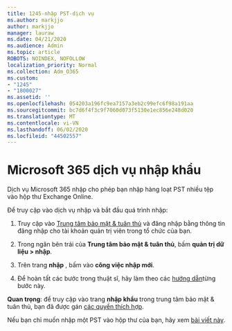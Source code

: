 ```yaml
---
title: 1245-nhập PST-dịch vụ
ms.author: markjjo
author: markjjo
manager: lauraw
ms.date: 04/21/2020
ms.audience: Admin
ms.topic: article
ROBOTS: NOINDEX, NOFOLLOW
localization_priority: Normal
ms.collection: Adm_O365
ms.custom:
- "1245"
- "1800027"
ms.assetid: ''
ms.openlocfilehash: 054203a196fc9ea7157a3eb2c99efc6f98a191aa
ms.sourcegitcommit: bc7d6f4f3c9f7060d073f5130e1ec856e248d020
ms.translationtype: MT
ms.contentlocale: vi-VN
ms.lasthandoff: 06/02/2020
ms.locfileid: "44502557"
---
```

# <a name="microsoft-365-import-service"></a>Microsoft 365 dịch vụ nhập khẩu

Dịch vụ Microsoft 365 nhập cho phép bạn nhập hàng loạt PST nhiều tệp vào hộp thư Exchange Online.

Để truy cập vào dịch vụ nhập và bắt đầu quá trình nhập:

1. Truy cập vào [Trung tâm bảo mật & tuân thủ](https://protection.office.com) và đăng nhập bằng thông tin đăng nhập cho tài khoản quản trị viên trong tổ chức của bạn.

2. Trong ngăn bên trái của **Trung tâm bảo mật & tuân thủ**, bấm **quản trị dữ liệu > nhập**.

3. Trên trang **nhập** , bấm vào **công việc nhập mới**.

4. Để hoàn tất các bước trong thuật sĩ, hãy làm theo các [hướng dẫn](https://docs.microsoft.com/microsoft-365/security/office-365-security/use-dkim-to-validate-outbound-email)từng bước này.

**Quan trọng**: để truy cập vào trang **nhập khẩu** trong trung tâm bảo mật & tuân thủ, bạn đã được gán [các quyền thích hợp](https://docs.microsoft.com/microsoft-365/security/office-365-security/use-dkim-to-validate-outbound-email).

Nếu bạn chỉ muốn nhập một PST vào hộp thư của bạn, hãy xem [bài viết này](https://support.office.com/article/import-email-contacts-and-calendar-from-an-outlook-pst-file-431a8e9a-f99f-4d5f-ae48-ded54b3440ac).
